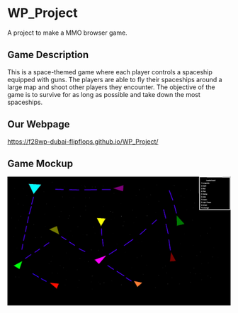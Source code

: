 # WP_Project

A project to make a MMO browser game.


## Game Description

This is a space-themed game where each player controls a spaceship equipped with guns. The players are able to fly their spaceships around a large map and shoot other players they encounter. The objective of the game is to survive for as long as possible and take down the most spaceships.

## Our Webpage
https://f28wp-dubai-flipflops.github.io/WP_Project/

## Game Mockup

![Mockup Image](/mockup.png)
